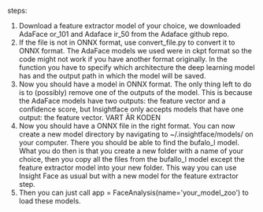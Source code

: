 steps:
1. Download a feature extractor model of your choice, we downloaded AdaFace or_101 and Adaface ir_50 from the Adaface github repo.
2. If the file is not in ONNX format, use convert_file.py to convert it to ONNX format. The AdaFace models we used were in ckpt format so the code might not work if you have another format originally. In the function you have to specify which architecture the deep learning model has and the output path in which the model will be saved. 
3. Now you should have a model in ONNX format. The only thing left to do is to (possibly) remove one of the outputs of the model. This is because the AdaFace models have two outputs: the feature vector and a confidence score, but Insightface only accepts models that have one output: the feature vector. VART ÄR KODEN
4. Now you should have a ONNX file in the right format. You can now create a new model directory by navigating to  ~/.insightface/models/ on your computer. There you should be able to find the bufalo_l model. What you do then is that you create a new folder with a name of your choice, then you copy all the files from the bufallo_l model except the feature extractor model into your new folder. This way you can use Insight Face as usual but with a new model for the feature extractor step.  
5. Then you can just call app = FaceAnalysis(name='your_model_zoo') to load these models.
